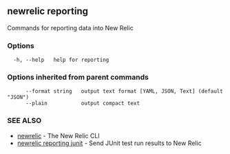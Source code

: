## newrelic reporting

Commands for reporting data into New Relic

### Options

```
  -h, --help   help for reporting
```

### Options inherited from parent commands

```
      --format string   output text format [YAML, JSON, Text] (default "JSON")
      --plain           output compact text
```

### SEE ALSO

* [newrelic](newrelic.md)	 - The New Relic CLI
* [newrelic reporting junit](newrelic_reporting_junit.md)	 - Send JUnit test run results to New Relic

